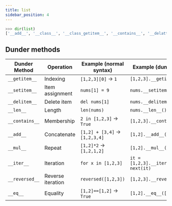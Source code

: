 ```yaml
---
title: list
sidebar_position: 4
---
```


```python
>>> dir(list)
['__add__', '__class__', '__class_getitem__', '__contains__', '__delattr__', '__delitem__', '__dir__', '__doc__', '__eq__', '__format__', '__ge__', '__getattribute__', '__getitem__', '__gt__', '__hash__', '__iadd__', '__imul__', '__init__', '__init_subclass__', '__iter__', '__le__', '__len__', '__lt__', '__mul__', '__ne__', '__new__', '__reduce__', '__reduce_ex__', '__repr__', '__reversed__', '__rmul__', '__setattr__', '__setitem__', '__sizeof__', '__str__', '__subclasshook__', 'append', 'clear', 'copy', 'count', 'extend', 'index', 'insert', 'pop', 'remove', 'reverse', 'sort']
```


## Dunder methods

| Dunder Method  | Operation         | Example (normal syntax)       | Example (dunder call)               |
| -------------- | ----------------- | ----------------------------- | ----------------------------------- |
| `__getitem__`  | Indexing          | `[1,2,3][0]` → `1`            | `[1,2,3].__getitem__(0)`            |
| `__setitem__`  | Item assignment   | `nums[1] = 9`                 | `nums.__setitem__(1, 9)`            |
| `__delitem__`  | Delete item       | `del nums[1]`                 | `nums.__delitem__(1)`               |
| `__len__`      | Length            | `len(nums)`                   | `nums.__len__()`                    |
| `__contains__` | Membership        | `2 in [1,2,3]` → `True`       | `[1,2,3].__contains__(2)`           |
| `__add__`      | Concatenate       | `[1,2] + [3,4]` → `[1,2,3,4]` | `[1,2].__add__([3,4])`              |
| `__mul__`      | Repeat            | `[1,2]*2` → `[1,2,1,2]`       | `[1,2].__mul__(2)`                  |
| `__iter__`     | Iteration         | `for x in [1,2,3]`            | `it = [1,2,3].__iter__(); next(it)` |
| `__reversed__` | Reverse iteration | `reversed([1,2,3])`           | `[1,2,3].__reversed__()`            |
| `__eq__`       | Equality          | `[1,2]==[1,2]` → `True`       | `[1,2].__eq__([1,2])`               |
